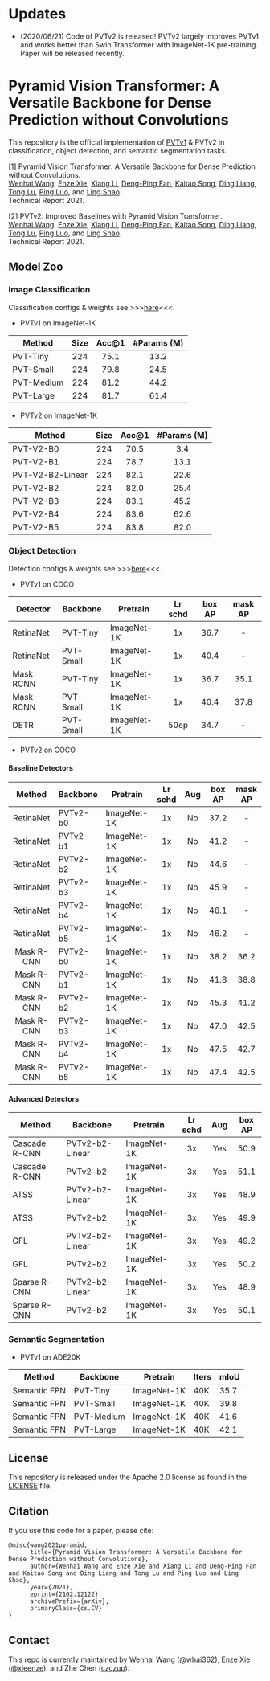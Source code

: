 # Updates
- (2020/06/21) Code of PVTv2 is released! PVTv2 largely improves PVTv1 and works better than Swin Transformer with ImageNet-1K pre-training. Paper will be released recently.

# Pyramid Vision Transformer: A Versatile Backbone for Dense Prediction without Convolutions
This repository is the official implementation of [PVTv1](https://arxiv.org/abs/2102.12122) & PVTv2 in classification, object detection, and semantic segmentation tasks.

[1] Pyramid Vision Transformer: A Versatile Backbone for Dense Prediction without Convolutions.<br>
[Wenhai Wang](https://whai362.github.io/), [Enze Xie](https://xieenze.github.io/), [Xiang Li](http://implus.github.io/), [Deng-Ping Fan](https://dpfan.net/), [Kaitao Song](https://scholar.google.com.hk/citations?user=LLk9dR8AAAAJ&hl=zh-CN), [Ding Liang](https://scholar.google.com.hk/citations?user=Dqjnn0gAAAAJ&hl=zh-CN), [Tong Lu](https://cs.nju.edu.cn/lutong/), [Ping Luo](http://luoping.me/), and [Ling Shao](https://scholar.google.com/citations?user=z84rLjoAAAAJ&hl=zh-CN).<br>
Technical Report 2021.

[2] PVTv2: Improved Baselines with Pyramid Vision Transformer.<br>
[Wenhai Wang](https://whai362.github.io/), [Enze Xie](https://xieenze.github.io/), [Xiang Li](http://implus.github.io/), [Deng-Ping Fan](https://dpfan.net/), [Kaitao Song](https://scholar.google.com.hk/citations?user=LLk9dR8AAAAJ&hl=zh-CN), [Ding Liang](https://scholar.google.com.hk/citations?user=Dqjnn0gAAAAJ&hl=zh-CN), [Tong Lu](https://cs.nju.edu.cn/lutong/), [Ping Luo](http://luoping.me/), and [Ling Shao](https://scholar.google.com/citations?user=z84rLjoAAAAJ&hl=zh-CN).<br>
Technical Report 2021.




## Model Zoo

### Image Classification

Classification configs & weights see >>>[here](classification/)<<<.

- PVTv1 on ImageNet-1K

| Method     | Size | Acc@1 | #Params (M) |
|------------|:----:|:-----:|:-----------:|
| PVT-Tiny   |  224 |  75.1 |     13.2    |
| PVT-Small  |  224 |  79.8 |     24.5    |
| PVT-Medium |  224 |  81.2 |     44.2    |
| PVT-Large  |  224 |  81.7 |     61.4    |

- PVTv2 on ImageNet-1K

| Method           | Size | Acc@1 | #Params (M) |
|------------------|:----:|:-----:|:-----------:|
| PVT-V2-B0        |  224 |  70.5 |     3.4     |
| PVT-V2-B1        |  224 |  78.7 |     13.1    |
| PVT-V2-B2-Linear |  224 |  82.1 |     22.6    |
| PVT-V2-B2        |  224 |  82.0 |     25.4    |
| PVT-V2-B3        |  224 |  83.1 |     45.2    |
| PVT-V2-B4        |  224 |  83.6 |     62.6    |
| PVT-V2-B5        |  224 |  83.8 |     82.0    |

### Object Detection 

Detection configs & weights see >>>[here](detection/)<<<.

- PVTv1 on COCO

| Detector  | Backbone  | Pretrain    | Lr schd | box AP | mask AP |
|-----------|-----------|-------------|:-------:|:------:|:-------:|
| RetinaNet | PVT-Tiny  | ImageNet-1K |    1x   |  36.7  |    -    |
| RetinaNet | PVT-Small | ImageNet-1K |    1x   |  40.4  |    -    |
| Mask RCNN | PVT-Tiny  | ImageNet-1K |    1x   |  36.7  |   35.1  |
| Mask RCNN | PVT-Small | ImageNet-1K |    1x   |  40.4  |   37.8  |
| DETR      | PVT-Small | ImageNet-1K |   50ep  |  34.7  |    -    |

- PVTv2 on COCO

#### Baseline Detectors


|   Method   | Backbone | Pretrain    | Lr schd | Aug | box AP | mask AP |
|:----------:|----------|-------------|:-------:|:---:|:------:|:-------:|
|  RetinaNet | PVTv2-b0 | ImageNet-1K |    1x   |  No |  37.2  |    -    |
|  RetinaNet | PVTv2-b1 | ImageNet-1K |    1x   |  No |  41.2  |    -    |
|  RetinaNet | PVTv2-b2 | ImageNet-1K |    1x   |  No |  44.6  |    -    |
|  RetinaNet | PVTv2-b3 | ImageNet-1K |    1x   |  No |  45.9  |    -    |
|  RetinaNet | PVTv2-b4 | ImageNet-1K |    1x   |  No |  46.1  |    -    |
|  RetinaNet | PVTv2-b5 | ImageNet-1K |    1x   |  No |  46.2  |    -    |
| Mask R-CNN | PVTv2-b0 | ImageNet-1K |    1x   |  No |  38.2  |   36.2  |
| Mask R-CNN | PVTv2-b1 | ImageNet-1K |    1x   |  No |  41.8  |   38.8  |
| Mask R-CNN | PVTv2-b2 | ImageNet-1K |    1x   |  No |  45.3  |   41.2  |
| Mask R-CNN | PVTv2-b3 | ImageNet-1K |    1x   |  No |  47.0  |   42.5  |
| Mask R-CNN | PVTv2-b4 | ImageNet-1K |    1x   |  No |  47.5  |   42.7  |
| Mask R-CNN | PVTv2-b5 | ImageNet-1K |    1x   |  No |  47.4  |   42.5  |


#### Advanced Detectors


| Method        | Backbone        | Pretrain    | Lr schd | Aug | box AP |
|---------------|-----------------|-------------|:-------:|:---:|:------:|
| Cascade R-CNN | PVTv2-b2-Linear | ImageNet-1K |    3x   | Yes |  50.9  |
| Cascade R-CNN | PVTv2-b2        | ImageNet-1K |    3x   | Yes |  51.1  |
| ATSS          | PVTv2-b2-Linear | ImageNet-1K |    3x   | Yes |  48.9  |
| ATSS          | PVTv2-b2        | ImageNet-1K |    3x   | Yes |  49.9  |
| GFL           | PVTv2-b2-Linear | ImageNet-1K |    3x   | Yes |  49.2  |
| GFL           | PVTv2-b2        | ImageNet-1K |    3x   | Yes |  50.2  |
| Sparse R-CNN  | PVTv2-b2-Linear | ImageNet-1K |    3x   | Yes |  48.9  |
| Sparse R-CNN  | PVTv2-b2        | ImageNet-1K |    3x   | Yes |  50.1  |


### Semantic Segmentation

- PVTv1 on ADE20K

| Method       | Backbone   | Pretrain    | Iters | mIoU |
|--------------|------------|-------------|-------|------|
| Semantic FPN | PVT-Tiny   | ImageNet-1K | 40K   | 35.7 |
| Semantic FPN | PVT-Small  | ImageNet-1K | 40K   | 39.8 |
| Semantic FPN | PVT-Medium | ImageNet-1K | 40K   | 41.6 |
| Semantic FPN | PVT-Large  | ImageNet-1K | 40K   | 42.1 |

## License
This repository is released under the Apache 2.0 license as found in the [LICENSE](LICENSE) file.


## Citation
If you use this code for a paper, please cite:

```
@misc{wang2021pyramid,
      title={Pyramid Vision Transformer: A Versatile Backbone for Dense Prediction without Convolutions}, 
      author={Wenhai Wang and Enze Xie and Xiang Li and Deng-Ping Fan and Kaitao Song and Ding Liang and Tong Lu and Ping Luo and Ling Shao},
      year={2021},
      eprint={2102.12122},
      archivePrefix={arXiv},
      primaryClass={cs.CV}
}
```

## Contact

This repo is currently maintained by Wenhai Wang ([@whai362](https://github.com/whai362)), Enze Xie ([@xieenze](https://github.com/xieenze)), and Zhe Chen ([czczup](https://github.com/czczup)).
